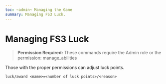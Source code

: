 ```yaml
---
toc: ~admin~ Managing the Game
summary: Managing FS3 Luck.
---
```

# Managing FS3 Luck

> **Permission Required:** These commands require the Admin role or the permission: manage\_abilities

Those with the proper permissions can adjust luck points.

`luck/award <name>=<number of luck points>/<reason>`